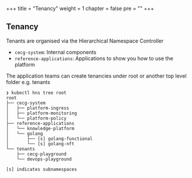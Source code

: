 +++
title = "Tenancy"
weight = 1
chapter = false
pre = ""
+++

## Tenancy

Tenants are organised via the Hierarchical Namespace Controller

* `cecg-system`: Internal components
* `reference-applications`: Applications to show you how to use the platform

The application teams can create tenancies under root or another top level folder e.g. tenants

```shell
❯ kubectl hns tree root
root
├── cecg-system
│   ├── platform-ingress
│   ├── platform-monitoring
│   └── platform-policy
├── reference-applications
│   └── knowledge-platform
│   └── golang
│       ├── [s] golang-functional
│       └── [s] golang-nft
└── tenants
    ├── cecg-playground
    └── devops-playground

[s] indicates subnamespaces
```
